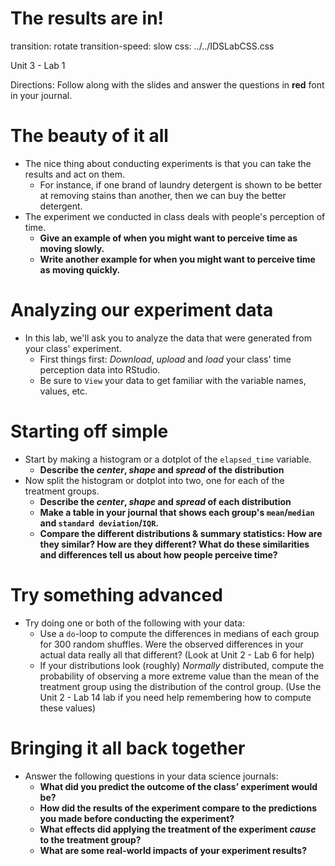The results are in!
========================================================
transition: rotate
transition-speed: slow
css: ../../IDSLabCSS.css

Unit 3 - Lab 1  

Directions: Follow along with the slides and answer the questions in **red** font in your journal.
 



The beauty of it all
====================

- The nice thing about conducting experiments is that you can take the results and act on them.
  - For instance, if one brand of laundry detergent is shown to be better at removing stains than another, then we can buy the better detergent.
- The experiment we conducted in class deals with people's perception of time.
  - **Give an example of when you might want to perceive time as moving slowly.**
  - **Write another example for when you might want to perceive time as moving quickly.**
  

Analyzing our experiment data
=============================

- In this lab, we'll ask you to analyze the data that were generated from your class' experiment.
  - First things first: _Download_, _upload_ and _load_ your class' time perception data into RStudio.
  - Be sure to `View` your data to get familiar with the variable names, values, etc.
  
Starting off simple
===================

- Start by making a histogram or a dotplot of the `elapsed_time` variable.
  - **Describe the _center_, _shape_ and _spread_ of the distribution**
- Now split the histogram or dotplot into two, one for each of the treatment groups.  
  - **Describe the _center_, _shape_ and _spread_ of each distribution**
  - **Make a table in your journal that shows each group's `mean`/`median` and `standard deviation`/`IQR`.**
  - **Compare the different distributions & summary statistics: How are they similar? How are they different? What do these similarities and differences tell us about how people perceive time?**

Try something advanced
======================

- Try doing one or both of the following with your data:
  - Use a `do`-loop to compute the differences in medians of each group for 300 random shuffles. Were the observed differences in your actual data really all that different? (Look at Unit 2 - Lab 6 for help)
  - If your distributions look (roughly) _Normally_ distributed, compute the probability of observing a more extreme value than the mean of the treatment group using the distribution of the control group. (Use the Unit 2 - Lab 14 lab if you need help remembering how to compute these values)
  
Bringing it all back together
=============================

- Answer the following questions in your data science journals:
  - **What did you predict the outcome of the class’ experiment would be?**
  - **How did the results of the experiment compare to the predictions you made before conducting the experiment?**
  - **What effects did applying the treatment of the experiment _cause_ to the treatment group?**
  - **What are some real-world impacts of your experiment results?**
  
  
